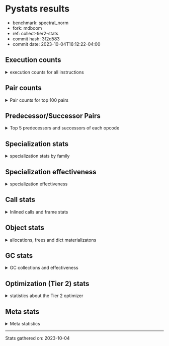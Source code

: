 
# Pystats results

- benchmark: spectral_norm
- fork: mdboom
- ref: collect-tier2-stats
- commit hash: 3f2d583
- commit date: 2023-10-04T16:12:22-04:00

## Execution counts

<details>
<summary> execution counts for all instructions </summary>

|Name | Count | Self | Cumulative | Miss ratio | 
|---|---:|---:|---:|---:|
| BINARY_OP_ADD_INT | 202,800,000 | 17.2% | 17.2% |  |
| LOAD_CONST | 162,397,380 | 13.8% | 31.0% |  |
| LOAD_FAST | 122,325,900 | 10.4% | 41.3% |  |
| LOAD_FAST_LOAD_FAST | 121,697,580 | 10.3% | 51.6% |  |
| BINARY_OP | 82,380,340 | 7.0% | 58.6% |  |
| FOR_ITER | 40,889,860 | 3.5% | 62.1% |  |
| RETURN_VALUE | 40,875,720 | 3.5% | 65.6% |  |
| STORE_FAST | 40,736,820 | 3.5% | 69.0% |  |
| STORE_FAST_STORE_FAST | 40,725,060 | 3.5% | 72.5% |  |
| UNPACK_SEQUENCE_TWO_TUPLE | 40,725,000 | 3.5% | 75.9% |  |
| RESUME_CHECK | 40,720,080 | 3.5% | 79.4% |  |
| CALL_PY_EXACT_ARGS | 40,720,000 | 3.5% | 82.8% | 0.0% |
| BINARY_OP_ADD_FLOAT | 40,575,600 | 3.4% | 86.3% | 0.8% |
| JUMP_BACKWARD | 40,568,000 | 3.4% | 89.7% |  |
| LOAD_GLOBAL_MODULE | 40,564,120 | 3.4% | 93.1% |  |
| BINARY_OP_MULTIPLY_INT | 40,560,000 | 3.4% | 96.6% |  |
| BINARY_OP_MULTIPLY_FLOAT | 39,347,880 | 3.3% | 99.9% | 0.0% |
| ENTER_EXECUTOR | 312,480 | 0.0% | 99.9% |  |
| LIST_APPEND | 312,000 | 0.0% | 100.0% |  |
| LOAD_GLOBAL_BUILTIN | 163,320 | 0.0% | 100.0% |  |
| CALL_BUILTIN_CLASS | 161,280 | 0.0% | 100.0% |  |
| GET_ITER | 159,360 | 0.0% | 100.0% |  |
| SWAP | 6,360 | 0.0% | 100.0% |  |
| PUSH_NULL | 2,280 | 0.0% | 100.0% |  |
| FOR_ITER_RANGE | 2,280 | 0.0% | 100.0% |  |
| BUILD_LIST | 2,100 | 0.0% | 100.0% |  |
| STORE_FAST_LOAD_FAST | 1,980 | 0.0% | 100.0% |  |
| LOAD_FAST_AND_CLEAR | 1,980 | 0.0% | 100.0% |  |
| CALL_LEN | 1,980 | 0.0% | 100.0% |  |
| BUILD_TUPLE | 1,980 | 0.0% | 100.0% |  |
| CALL | 360 | 0.0% | 100.0% |  |
| LOAD_DEREF | 180 | 0.0% | 100.0% |  |
| LOAD_GLOBAL | 160 | 0.0% | 100.0% |  |
| LOAD_ATTR_MODULE | 160 | 0.0% | 100.0% |  |
| CALL_FUNCTION_EX | 120 | 0.0% | 100.0% |  |
| LOAD_ATTR | 80 | 0.0% | 100.0% |  |
| POP_TOP | 60 | 0.0% | 100.0% |  |
| NOP | 60 | 0.0% | 100.0% |  |
| LOAD_FAST_CHECK | 60 | 0.0% | 100.0% |  |
| LIST_EXTEND | 60 | 0.0% | 100.0% |  |
| COPY_FREE_VARS | 60 | 0.0% | 100.0% |  |
| COPY | 60 | 0.0% | 100.0% |  |
| CALL_INTRINSIC_1 | 60 | 0.0% | 100.0% |  |
| BINARY_OP_SUBTRACT_FLOAT | 60 | 0.0% | 100.0% |  |


</details>

## Pair counts

<details>
<summary> Pair counts for top 100 pairs </summary>

|Pair | Count | Self | Cumulative | 
|---|---:|---:|---:|
| LOAD_FAST_LOAD_FAST BINARY_OP_ADD_INT | 81,120,000 | 6.9% | 6.9% |
| LOAD_CONST BINARY_OP_ADD_INT | 81,120,000 | 6.9% | 13.8% |
| BINARY_OP_ADD_INT LOAD_CONST | 81,120,000 | 6.9% | 20.6% |
| UNPACK_SEQUENCE_TWO_TUPLE STORE_FAST_STORE_FAST | 40,725,000 | 3.5% | 24.1% |
| CALL_PY_EXACT_ARGS RESUME_CHECK | 40,719,960 | 3.5% | 27.5% |
| BINARY_OP_ADD_FLOAT STORE_FAST | 40,569,720 | 3.4% | 31.0% |
| STORE_FAST JUMP_BACKWARD | 40,567,940 | 3.4% | 34.4% |
| JUMP_BACKWARD FOR_ITER | 40,567,800 | 3.4% | 37.8% |
| FOR_ITER UNPACK_SEQUENCE_TWO_TUPLE | 40,567,800 | 3.4% | 41.3% |
| STORE_FAST_STORE_FAST LOAD_FAST | 40,560,000 | 3.4% | 44.7% |
| RETURN_VALUE LOAD_FAST | 40,560,000 | 3.4% | 48.2% |
| RESUME_CHECK LOAD_CONST | 40,560,000 | 3.4% | 51.6% |
| LOAD_GLOBAL_MODULE LOAD_FAST_LOAD_FAST | 40,560,000 | 3.4% | 55.0% |
| LOAD_FAST_LOAD_FAST CALL_PY_EXACT_ARGS | 40,560,000 | 3.4% | 58.5% |
| LOAD_FAST LOAD_GLOBAL_MODULE | 40,560,000 | 3.4% | 61.9% |
| LOAD_FAST BINARY_OP_ADD_INT | 40,560,000 | 3.4% | 65.4% |
| LOAD_CONST LOAD_FAST_LOAD_FAST | 40,560,000 | 3.4% | 68.8% |
| LOAD_CONST BINARY_OP | 40,560,000 | 3.4% | 72.2% |
| BINARY_OP_MULTIPLY_INT LOAD_CONST | 40,560,000 | 3.4% | 75.7% |
| BINARY_OP_ADD_INT LOAD_FAST_LOAD_FAST | 40,560,000 | 3.4% | 79.1% |
| BINARY_OP_ADD_INT BINARY_OP_MULTIPLY_INT | 40,560,000 | 3.4% | 82.5% |
| BINARY_OP_ADD_INT BINARY_OP | 40,560,000 | 3.4% | 86.0% |
| BINARY_OP RETURN_VALUE | 40,560,000 | 3.4% | 89.4% |
| BINARY_OP LOAD_FAST | 40,560,000 | 3.4% | 92.9% |
| LOAD_FAST BINARY_OP_MULTIPLY_FLOAT | 39,347,820 | 3.3% | 96.2% |
| BINARY_OP_MULTIPLY_FLOAT BINARY_OP_ADD_FLOAT | 39,342,120 | 3.3% | 99.5% |
| BINARY_OP BINARY_OP_ADD_FLOAT | 1,233,480 | 0.1% | 99.6% |
| LOAD_FAST BINARY_OP | 1,227,800 | 0.1% | 99.7% |
| RETURN_VALUE LIST_APPEND | 312,000 | 0.0% | 99.8% |
| LOAD_FAST RETURN_VALUE | 312,000 | 0.0% | 99.8% |
| LIST_APPEND ENTER_EXECUTOR | 312,000 | 0.0% | 99.8% |
| FOR_ITER LOAD_FAST | 312,000 | 0.0% | 99.8% |
| LOAD_GLOBAL_BUILTIN LOAD_FAST | 159,300 | 0.0% | 99.9% |
| CALL_BUILTIN_CLASS GET_ITER | 159,240 | 0.0% | 99.9% |
| LOAD_FAST CALL_BUILTIN_CLASS | 159,220 | 0.0% | 99.9% |
| GET_ITER FOR_ITER | 157,260 | 0.0% | 99.9% |
| STORE_FAST LOAD_GLOBAL_BUILTIN | 157,240 | 0.0% | 99.9% |
| STORE_FAST_STORE_FAST LOAD_CONST | 157,200 | 0.0% | 99.9% |
| RESUME_CHECK LOAD_FAST | 157,200 | 0.0% | 99.9% |
| LOAD_FAST UNPACK_SEQUENCE_TWO_TUPLE | 157,200 | 0.0% | 99.9% |
| LOAD_CONST STORE_FAST | 157,200 | 0.0% | 100.0% |
| ENTER_EXECUTOR CALL_PY_EXACT_ARGS | 155,220 | 0.0% | 100.0% |
| ENTER_EXECUTOR FOR_ITER | 154,800 | 0.0% | 100.0% |
| BINARY_OP BINARY_OP | 20,840 | 0.0% | 100.0% |
| LOAD_FAST_LOAD_FAST LOAD_FAST | 15,600 | 0.0% | 100.0% |
| FOR_ITER FOR_ITER | 10,000 | 0.0% | 100.0% |
| STORE_FAST_STORE_FAST LOAD_FAST_LOAD_FAST | 7,800 | 0.0% | 100.0% |
| STORE_FAST LOAD_FAST_LOAD_FAST | 7,800 | 0.0% | 100.0% |
| BINARY_OP STORE_FAST | 5,940 | 0.0% | 100.0% |
| BINARY_OP_ADD_FLOAT BINARY_OP | 5,880 | 0.0% | 100.0% |
| BINARY_OP_MULTIPLY_FLOAT BINARY_OP | 5,760 | 0.0% | 100.0% |
| LOAD_GLOBAL_BUILTIN LOAD_GLOBAL_BUILTIN | 3,960 | 0.0% | 100.0% |
| SWAP STORE_FAST | 2,400 | 0.0% | 100.0% |
| STORE_FAST RETURN_VALUE | 2,400 | 0.0% | 100.0% |
| ENTER_EXECUTOR SWAP | 2,400 | 0.0% | 100.0% |
| LOAD_GLOBAL_MODULE LOAD_GLOBAL_MODULE | 2,340 | 0.0% | 100.0% |
| RESUME_CHECK LOAD_GLOBAL_BUILTIN | 2,020 | 0.0% | 100.0% |
| SWAP FOR_ITER_RANGE | 1,980 | 0.0% | 100.0% |
| SWAP BUILD_LIST | 1,980 | 0.0% | 100.0% |
| STORE_FAST_LOAD_FAST PUSH_NULL | 1,980 | 0.0% | 100.0% |
| PUSH_NULL LOAD_FAST_LOAD_FAST | 1,980 | 0.0% | 100.0% |
| LOAD_FAST_LOAD_FAST BUILD_TUPLE | 1,980 | 0.0% | 100.0% |
| LOAD_FAST_AND_CLEAR SWAP | 1,980 | 0.0% | 100.0% |
| GET_ITER LOAD_FAST_AND_CLEAR | 1,980 | 0.0% | 100.0% |
| FOR_ITER_RANGE STORE_FAST_LOAD_FAST | 1,980 | 0.0% | 100.0% |
| CALL_LEN CALL_BUILTIN_CLASS | 1,980 | 0.0% | 100.0% |
| CALL_BUILTIN_CLASS CALL_LEN | 1,980 | 0.0% | 100.0% |
| BUILD_TUPLE CALL_PY_EXACT_ARGS | 1,980 | 0.0% | 100.0% |
| BUILD_LIST SWAP | 1,980 | 0.0% | 100.0% |
| LOAD_GLOBAL_MODULE LOAD_FAST | 1,560 | 0.0% | 100.0% |
| LOAD_FAST CALL_PY_EXACT_ARGS | 1,560 | 0.0% | 100.0% |
| RETURN_VALUE RETURN_VALUE | 1,260 | 0.0% | 100.0% |
| RETURN_VALUE STORE_FAST | 1,200 | 0.0% | 100.0% |
| RETURN_VALUE CALL_PY_EXACT_ARGS | 1,200 | 0.0% | 100.0% |
| STORE_FAST LOAD_GLOBAL_MODULE | 820 | 0.0% | 100.0% |
| RESUME_CHECK LOAD_GLOBAL_MODULE | 780 | 0.0% | 100.0% |
| STORE_FAST ENTER_EXECUTOR | 460 | 0.0% | 100.0% |
| FOR_ITER_RANGE STORE_FAST | 240 | 0.0% | 100.0% |
| PUSH_NULL CALL | 180 | 0.0% | 100.0% |
| JUMP_BACKWARD FOR_ITER_RANGE | 180 | 0.0% | 100.0% |
| LOAD_ATTR_MODULE PUSH_NULL | 160 | 0.0% | 100.0% |
| PUSH_NULL LOAD_FAST | 120 | 0.0% | 100.0% |
| LOAD_DEREF PUSH_NULL | 120 | 0.0% | 100.0% |
| GET_ITER FOR_ITER_RANGE | 120 | 0.0% | 100.0% |
| LOAD_GLOBAL_MODULE LOAD_ATTR_MODULE | 100 | 0.0% | 100.0% |
| LOAD_GLOBAL LOAD_GLOBAL_MODULE | 80 | 0.0% | 100.0% |
| CALL CALL | 80 | 0.0% | 100.0% |
| STORE_FAST LOAD_FAST | 60 | 0.0% | 100.0% |
| STORE_FAST LOAD_CONST | 60 | 0.0% | 100.0% |
| RESUME_CHECK LOAD_DEREF | 60 | 0.0% | 100.0% |
| POP_TOP NOP | 60 | 0.0% | 100.0% |
| NOP LOAD_DEREF | 60 | 0.0% | 100.0% |
| LOAD_GLOBAL_MODULE LOAD_ATTR | 60 | 0.0% | 100.0% |
| LOAD_GLOBAL_MODULE BINARY_OP | 60 | 0.0% | 100.0% |
| LOAD_GLOBAL_BUILTIN LOAD_CONST | 60 | 0.0% | 100.0% |
| LOAD_GLOBAL LOAD_GLOBAL_BUILTIN | 60 | 0.0% | 100.0% |
| LOAD_FAST_CHECK CALL | 60 | 0.0% | 100.0% |
| LOAD_FAST LOAD_FAST_CHECK | 60 | 0.0% | 100.0% |
| LOAD_FAST GET_ITER | 60 | 0.0% | 100.0% |
| LOAD_FAST CALL_FUNCTION_EX | 60 | 0.0% | 100.0% |


</details>

## Predecessor/Successor Pairs

<details>
<summary> Top 5 predecessors and successors of each opcode </summary>

### GET_ITER

<details>
<summary> Successors and predecessors for GET_ITER </summary>

|Predecessors | Count | Percentage | 
|---|---:|---:|
| CALL_BUILTIN_CLASS | 159,240 | 99.9% |
| LOAD_FAST | 60 | 0.0% |
| CALL | 60 | 0.0% |

|Successors | Count | Percentage | 
|---|---:|---:|
| FOR_ITER | 157,260 | 98.7% |
| LOAD_FAST_AND_CLEAR | 1,980 | 1.2% |
| FOR_ITER_RANGE | 120 | 0.1% |


</details>

### NOP

<details>
<summary> Successors and predecessors for NOP </summary>

|Predecessors | Count | Percentage | 
|---|---:|---:|
| POP_TOP | 60 | 100.0% |

|Successors | Count | Percentage | 
|---|---:|---:|
| LOAD_DEREF | 60 | 100.0% |


</details>

### POP_TOP

<details>
<summary> Successors and predecessors for POP_TOP </summary>

|Predecessors | Count | Percentage | 
|---|---:|---:|
| CALL | 60 | 100.0% |

|Successors | Count | Percentage | 
|---|---:|---:|
| NOP | 60 | 100.0% |


</details>

### PUSH_NULL

<details>
<summary> Successors and predecessors for PUSH_NULL </summary>

|Predecessors | Count | Percentage | 
|---|---:|---:|
| STORE_FAST_LOAD_FAST | 1,980 | 86.8% |
| LOAD_ATTR_MODULE | 160 | 7.0% |
| LOAD_DEREF | 120 | 5.3% |
| LOAD_ATTR | 20 | 0.9% |

|Successors | Count | Percentage | 
|---|---:|---:|
| LOAD_FAST_LOAD_FAST | 1,980 | 86.8% |
| CALL | 180 | 7.9% |
| LOAD_FAST | 120 | 5.3% |


</details>

### RETURN_VALUE

<details>
<summary> Successors and predecessors for RETURN_VALUE </summary>

|Predecessors | Count | Percentage | 
|---|---:|---:|
| BINARY_OP | 40,560,000 | 99.2% |
| LOAD_FAST | 312,000 | 0.8% |
| STORE_FAST | 2,400 | 0.0% |
| RETURN_VALUE | 1,260 | 0.0% |
| BINARY_OP_SUBTRACT_FLOAT | 60 | 0.0% |

|Successors | Count | Percentage | 
|---|---:|---:|
| LOAD_FAST | 40,560,000 | 99.2% |
| LIST_APPEND | 312,000 | 0.8% |
| RETURN_VALUE | 1,260 | 0.0% |
| STORE_FAST | 1,200 | 0.0% |
| CALL_PY_EXACT_ARGS | 1,200 | 0.0% |


</details>

### BINARY_OP

<details>
<summary> Successors and predecessors for BINARY_OP </summary>

|Predecessors | Count | Percentage | 
|---|---:|---:|
| LOAD_CONST | 40,560,000 | 49.2% |
| BINARY_OP_ADD_INT | 40,560,000 | 49.2% |
| LOAD_FAST | 1,227,800 | 1.5% |
| BINARY_OP | 20,840 | 0.0% |
| BINARY_OP_ADD_FLOAT | 5,880 | 0.0% |

|Successors | Count | Percentage | 
|---|---:|---:|
| RETURN_VALUE | 40,560,000 | 49.2% |
| LOAD_FAST | 40,560,000 | 49.2% |
| BINARY_OP_ADD_FLOAT | 1,233,480 | 1.5% |
| BINARY_OP | 20,840 | 0.0% |
| STORE_FAST | 5,940 | 0.0% |


</details>

### BUILD_LIST

<details>
<summary> Successors and predecessors for BUILD_LIST </summary>

|Predecessors | Count | Percentage | 
|---|---:|---:|
| SWAP | 1,980 | 94.3% |
| LOAD_FAST | 60 | 2.9% |
| LOAD_CONST | 60 | 2.9% |

|Successors | Count | Percentage | 
|---|---:|---:|
| SWAP | 1,980 | 94.3% |
| LOAD_DEREF | 60 | 2.9% |
| LOAD_GLOBAL_MODULE | 40 | 1.9% |
| LOAD_GLOBAL | 20 | 1.0% |


</details>

### BUILD_TUPLE

<details>
<summary> Successors and predecessors for BUILD_TUPLE </summary>

|Predecessors | Count | Percentage | 
|---|---:|---:|
| LOAD_FAST_LOAD_FAST | 1,980 | 100.0% |

|Successors | Count | Percentage | 
|---|---:|---:|
| CALL_PY_EXACT_ARGS | 1,980 | 100.0% |


</details>

### CALL

<details>
<summary> Successors and predecessors for CALL </summary>

|Predecessors | Count | Percentage | 
|---|---:|---:|
| PUSH_NULL | 180 | 50.0% |
| CALL | 80 | 22.2% |
| LOAD_FAST_CHECK | 60 | 16.7% |
| LOAD_FAST | 20 | 5.6% |
| LOAD_CONST | 20 | 5.6% |

|Successors | Count | Percentage | 
|---|---:|---:|
| CALL | 80 | 22.2% |
| STORE_FAST | 60 | 16.7% |
| POP_TOP | 60 | 16.7% |
| LOAD_FAST | 60 | 16.7% |
| GET_ITER | 60 | 16.7% |


</details>

### CALL_FUNCTION_EX

<details>
<summary> Successors and predecessors for CALL_FUNCTION_EX </summary>

|Predecessors | Count | Percentage | 
|---|---:|---:|
| LOAD_FAST | 60 | 50.0% |
| CALL_INTRINSIC_1 | 60 | 50.0% |

|Successors | Count | Percentage | 
|---|---:|---:|
| RESUME_CHECK | 60 | 50.0% |
| COPY_FREE_VARS | 60 | 50.0% |


</details>

### CALL_INTRINSIC_1

<details>
<summary> Successors and predecessors for CALL_INTRINSIC_1 </summary>

|Predecessors | Count | Percentage | 
|---|---:|---:|
| LIST_EXTEND | 60 | 100.0% |

|Successors | Count | Percentage | 
|---|---:|---:|
| CALL_FUNCTION_EX | 60 | 100.0% |


</details>

### COPY

<details>
<summary> Successors and predecessors for COPY </summary>

|Predecessors | Count | Percentage | 
|---|---:|---:|
| LOAD_CONST | 60 | 100.0% |

|Successors | Count | Percentage | 
|---|---:|---:|
| STORE_FAST_STORE_FAST | 60 | 100.0% |


</details>

### COPY_FREE_VARS

<details>
<summary> Successors and predecessors for COPY_FREE_VARS </summary>

|Predecessors | Count | Percentage | 
|---|---:|---:|
| CALL_FUNCTION_EX | 60 | 100.0% |

|Successors | Count | Percentage | 
|---|---:|---:|
| RESUME_CHECK | 60 | 100.0% |


</details>

### ENTER_EXECUTOR

<details>
<summary> Successors and predecessors for ENTER_EXECUTOR </summary>

|Predecessors | Count | Percentage | 
|---|---:|---:|
| LIST_APPEND | 312,000 | 99.8% |
| STORE_FAST | 460 | 0.1% |
| JUMP_BACKWARD | 20 | 0.0% |

|Successors | Count | Percentage | 
|---|---:|---:|
| CALL_PY_EXACT_ARGS | 155,220 | 49.7% |
| FOR_ITER | 154,800 | 49.5% |
| SWAP | 2,400 | 0.8% |
| LOAD_CONST | 60 | 0.0% |


</details>

### FOR_ITER

<details>
<summary> Successors and predecessors for FOR_ITER </summary>

|Predecessors | Count | Percentage | 
|---|---:|---:|
| JUMP_BACKWARD | 40,567,800 | 99.2% |
| GET_ITER | 157,260 | 0.4% |
| ENTER_EXECUTOR | 154,800 | 0.4% |
| FOR_ITER | 10,000 | 0.0% |

|Successors | Count | Percentage | 
|---|---:|---:|
| UNPACK_SEQUENCE_TWO_TUPLE | 40,567,800 | 99.2% |
| LOAD_FAST | 312,000 | 0.8% |
| FOR_ITER | 10,000 | 0.0% |
| JUMP_BACKWARD | 60 | 0.0% |


</details>

### JUMP_BACKWARD

<details>
<summary> Successors and predecessors for JUMP_BACKWARD </summary>

|Predecessors | Count | Percentage | 
|---|---:|---:|
| STORE_FAST | 40,567,940 | 100.0% |
| FOR_ITER | 60 | 0.0% |

|Successors | Count | Percentage | 
|---|---:|---:|
| FOR_ITER | 40,567,800 | 100.0% |
| FOR_ITER_RANGE | 180 | 0.0% |
| ENTER_EXECUTOR | 20 | 0.0% |


</details>

### LIST_APPEND

<details>
<summary> Successors and predecessors for LIST_APPEND </summary>

|Predecessors | Count | Percentage | 
|---|---:|---:|
| RETURN_VALUE | 312,000 | 100.0% |

|Successors | Count | Percentage | 
|---|---:|---:|
| ENTER_EXECUTOR | 312,000 | 100.0% |


</details>

### LIST_EXTEND

<details>
<summary> Successors and predecessors for LIST_EXTEND </summary>

|Predecessors | Count | Percentage | 
|---|---:|---:|
| LOAD_DEREF | 60 | 100.0% |

|Successors | Count | Percentage | 
|---|---:|---:|
| CALL_INTRINSIC_1 | 60 | 100.0% |


</details>

### LOAD_ATTR

<details>
<summary> Successors and predecessors for LOAD_ATTR </summary>

|Predecessors | Count | Percentage | 
|---|---:|---:|
| LOAD_GLOBAL_MODULE | 60 | 75.0% |
| LOAD_GLOBAL | 20 | 25.0% |

|Successors | Count | Percentage | 
|---|---:|---:|
| LOAD_ATTR_MODULE | 60 | 75.0% |
| PUSH_NULL | 20 | 25.0% |


</details>

### LOAD_CONST

<details>
<summary> Successors and predecessors for LOAD_CONST </summary>

|Predecessors | Count | Percentage | 
|---|---:|---:|
| BINARY_OP_ADD_INT | 81,120,000 | 50.0% |
| RESUME_CHECK | 40,560,000 | 25.0% |
| BINARY_OP_MULTIPLY_INT | 40,560,000 | 25.0% |
| STORE_FAST_STORE_FAST | 157,200 | 0.1% |
| STORE_FAST | 60 | 0.0% |

|Successors | Count | Percentage | 
|---|---:|---:|
| BINARY_OP_ADD_INT | 81,120,000 | 50.0% |
| LOAD_FAST_LOAD_FAST | 40,560,000 | 25.0% |
| BINARY_OP | 40,560,000 | 25.0% |
| STORE_FAST | 157,200 | 0.1% |
| COPY | 60 | 0.0% |


</details>

### LOAD_DEREF

<details>
<summary> Successors and predecessors for LOAD_DEREF </summary>

|Predecessors | Count | Percentage | 
|---|---:|---:|
| RESUME_CHECK | 60 | 33.3% |
| NOP | 60 | 33.3% |
| BUILD_LIST | 60 | 33.3% |

|Successors | Count | Percentage | 
|---|---:|---:|
| PUSH_NULL | 120 | 66.7% |
| LIST_EXTEND | 60 | 33.3% |


</details>

### LOAD_FAST

<details>
<summary> Successors and predecessors for LOAD_FAST </summary>

|Predecessors | Count | Percentage | 
|---|---:|---:|
| STORE_FAST_STORE_FAST | 40,560,000 | 33.2% |
| RETURN_VALUE | 40,560,000 | 33.2% |
| BINARY_OP | 40,560,000 | 33.2% |
| FOR_ITER | 312,000 | 0.3% |
| LOAD_GLOBAL_BUILTIN | 159,300 | 0.1% |

|Successors | Count | Percentage | 
|---|---:|---:|
| LOAD_GLOBAL_MODULE | 40,560,000 | 33.2% |
| BINARY_OP_ADD_INT | 40,560,000 | 33.2% |
| BINARY_OP_MULTIPLY_FLOAT | 39,347,820 | 32.2% |
| BINARY_OP | 1,227,800 | 1.0% |
| RETURN_VALUE | 312,000 | 0.3% |


</details>

### LOAD_FAST_AND_CLEAR

<details>
<summary> Successors and predecessors for LOAD_FAST_AND_CLEAR </summary>

|Predecessors | Count | Percentage | 
|---|---:|---:|
| GET_ITER | 1,980 | 100.0% |

|Successors | Count | Percentage | 
|---|---:|---:|
| SWAP | 1,980 | 100.0% |


</details>

### LOAD_FAST_CHECK

<details>
<summary> Successors and predecessors for LOAD_FAST_CHECK </summary>

|Predecessors | Count | Percentage | 
|---|---:|---:|
| LOAD_FAST | 60 | 100.0% |

|Successors | Count | Percentage | 
|---|---:|---:|
| CALL | 60 | 100.0% |


</details>

### LOAD_FAST_LOAD_FAST

<details>
<summary> Successors and predecessors for LOAD_FAST_LOAD_FAST </summary>

|Predecessors | Count | Percentage | 
|---|---:|---:|
| LOAD_GLOBAL_MODULE | 40,560,000 | 33.3% |
| LOAD_CONST | 40,560,000 | 33.3% |
| BINARY_OP_ADD_INT | 40,560,000 | 33.3% |
| STORE_FAST_STORE_FAST | 7,800 | 0.0% |
| STORE_FAST | 7,800 | 0.0% |

|Successors | Count | Percentage | 
|---|---:|---:|
| BINARY_OP_ADD_INT | 81,120,000 | 66.7% |
| CALL_PY_EXACT_ARGS | 40,560,000 | 33.3% |
| LOAD_FAST | 15,600 | 0.0% |
| BUILD_TUPLE | 1,980 | 0.0% |


</details>

### LOAD_GLOBAL

<details>
<summary> Successors and predecessors for LOAD_GLOBAL </summary>

|Predecessors | Count | Percentage | 
|---|---:|---:|
| STORE_FAST | 40 | 25.0% |
| RETURN_VALUE | 40 | 25.0% |
| STORE_FAST_STORE_FAST | 20 | 12.5% |
| RESUME_CHECK | 20 | 12.5% |
| FOR_ITER_RANGE | 20 | 12.5% |

|Successors | Count | Percentage | 
|---|---:|---:|
| LOAD_GLOBAL_MODULE | 80 | 50.0% |
| LOAD_GLOBAL_BUILTIN | 60 | 37.5% |
| LOAD_ATTR | 20 | 12.5% |


</details>

### STORE_FAST

<details>
<summary> Successors and predecessors for STORE_FAST </summary>

|Predecessors | Count | Percentage | 
|---|---:|---:|
| BINARY_OP_ADD_FLOAT | 40,569,720 | 99.6% |
| LOAD_CONST | 157,200 | 0.4% |
| BINARY_OP | 5,940 | 0.0% |
| SWAP | 2,400 | 0.0% |
| RETURN_VALUE | 1,200 | 0.0% |

|Successors | Count | Percentage | 
|---|---:|---:|
| JUMP_BACKWARD | 40,567,940 | 99.6% |
| LOAD_GLOBAL_BUILTIN | 157,240 | 0.4% |
| LOAD_FAST_LOAD_FAST | 7,800 | 0.0% |
| RETURN_VALUE | 2,400 | 0.0% |
| LOAD_GLOBAL_MODULE | 820 | 0.0% |


</details>

### STORE_FAST_LOAD_FAST

<details>
<summary> Successors and predecessors for STORE_FAST_LOAD_FAST </summary>

|Predecessors | Count | Percentage | 
|---|---:|---:|
| FOR_ITER_RANGE | 1,980 | 100.0% |

|Successors | Count | Percentage | 
|---|---:|---:|
| PUSH_NULL | 1,980 | 100.0% |


</details>

### STORE_FAST_STORE_FAST

<details>
<summary> Successors and predecessors for STORE_FAST_STORE_FAST </summary>

|Predecessors | Count | Percentage | 
|---|---:|---:|
| UNPACK_SEQUENCE_TWO_TUPLE | 40,725,000 | 100.0% |
| COPY | 60 | 0.0% |

|Successors | Count | Percentage | 
|---|---:|---:|
| LOAD_FAST | 40,560,000 | 99.6% |
| LOAD_CONST | 157,200 | 0.4% |
| LOAD_FAST_LOAD_FAST | 7,800 | 0.0% |
| LOAD_GLOBAL_BUILTIN | 40 | 0.0% |
| LOAD_GLOBAL | 20 | 0.0% |


</details>

### SWAP

<details>
<summary> Successors and predecessors for SWAP </summary>

|Predecessors | Count | Percentage | 
|---|---:|---:|
| ENTER_EXECUTOR | 2,400 | 37.7% |
| LOAD_FAST_AND_CLEAR | 1,980 | 31.1% |
| BUILD_LIST | 1,980 | 31.1% |

|Successors | Count | Percentage | 
|---|---:|---:|
| STORE_FAST | 2,400 | 37.7% |
| FOR_ITER_RANGE | 1,980 | 31.1% |
| BUILD_LIST | 1,980 | 31.1% |


</details>

### BINARY_OP_ADD_FLOAT

<details>
<summary> Successors and predecessors for BINARY_OP_ADD_FLOAT </summary>

|Predecessors | Count | Percentage | 
|---|---:|---:|
| BINARY_OP_MULTIPLY_FLOAT | 39,342,120 | 97.0% |
| BINARY_OP | 1,233,480 | 3.0% |

|Successors | Count | Percentage | 
|---|---:|---:|
| STORE_FAST | 40,569,720 | 100.0% |
| BINARY_OP | 5,880 | 0.0% |


</details>

### BINARY_OP_ADD_INT

<details>
<summary> Successors and predecessors for BINARY_OP_ADD_INT </summary>

|Predecessors | Count | Percentage | 
|---|---:|---:|
| LOAD_FAST_LOAD_FAST | 81,120,000 | 40.0% |
| LOAD_CONST | 81,120,000 | 40.0% |
| LOAD_FAST | 40,560,000 | 20.0% |

|Successors | Count | Percentage | 
|---|---:|---:|
| LOAD_CONST | 81,120,000 | 40.0% |
| LOAD_FAST_LOAD_FAST | 40,560,000 | 20.0% |
| BINARY_OP_MULTIPLY_INT | 40,560,000 | 20.0% |
| BINARY_OP | 40,560,000 | 20.0% |


</details>

### BINARY_OP_MULTIPLY_FLOAT

<details>
<summary> Successors and predecessors for BINARY_OP_MULTIPLY_FLOAT </summary>

|Predecessors | Count | Percentage | 
|---|---:|---:|
| LOAD_FAST | 39,347,820 | 100.0% |
| BINARY_OP | 60 | 0.0% |

|Successors | Count | Percentage | 
|---|---:|---:|
| BINARY_OP_ADD_FLOAT | 39,342,120 | 100.0% |
| BINARY_OP | 5,760 | 0.0% |


</details>

### BINARY_OP_MULTIPLY_INT

<details>
<summary> Successors and predecessors for BINARY_OP_MULTIPLY_INT </summary>

|Predecessors | Count | Percentage | 
|---|---:|---:|
| BINARY_OP_ADD_INT | 40,560,000 | 100.0% |

|Successors | Count | Percentage | 
|---|---:|---:|
| LOAD_CONST | 40,560,000 | 100.0% |


</details>

### BINARY_OP_SUBTRACT_FLOAT

<details>
<summary> Successors and predecessors for BINARY_OP_SUBTRACT_FLOAT </summary>

|Predecessors | Count | Percentage | 
|---|---:|---:|
| LOAD_FAST | 40 | 66.7% |
| BINARY_OP | 20 | 33.3% |

|Successors | Count | Percentage | 
|---|---:|---:|
| RETURN_VALUE | 60 | 100.0% |


</details>

### CALL_BUILTIN_CLASS

<details>
<summary> Successors and predecessors for CALL_BUILTIN_CLASS </summary>

|Predecessors | Count | Percentage | 
|---|---:|---:|
| LOAD_FAST | 159,220 | 98.7% |
| CALL_LEN | 1,980 | 1.2% |
| LOAD_CONST | 40 | 0.0% |
| CALL | 40 | 0.0% |

|Successors | Count | Percentage | 
|---|---:|---:|
| GET_ITER | 159,240 | 98.7% |
| CALL_LEN | 1,980 | 1.2% |
| STORE_FAST | 60 | 0.0% |


</details>

### CALL_LEN

<details>
<summary> Successors and predecessors for CALL_LEN </summary>

|Predecessors | Count | Percentage | 
|---|---:|---:|
| CALL_BUILTIN_CLASS | 1,980 | 100.0% |

|Successors | Count | Percentage | 
|---|---:|---:|
| CALL_BUILTIN_CLASS | 1,980 | 100.0% |


</details>

### CALL_PY_EXACT_ARGS

<details>
<summary> Successors and predecessors for CALL_PY_EXACT_ARGS </summary>

|Predecessors | Count | Percentage | 
|---|---:|---:|
| LOAD_FAST_LOAD_FAST | 40,560,000 | 99.6% |
| ENTER_EXECUTOR | 155,220 | 0.4% |
| BUILD_TUPLE | 1,980 | 0.0% |
| LOAD_FAST | 1,560 | 0.0% |
| RETURN_VALUE | 1,200 | 0.0% |

|Successors | Count | Percentage | 
|---|---:|---:|
| RESUME_CHECK | 40,719,960 | 100.0% |
| CALL_PY_EXACT_ARGS | 40 | 0.0% |


</details>

### FOR_ITER_RANGE

<details>
<summary> Successors and predecessors for FOR_ITER_RANGE </summary>

|Predecessors | Count | Percentage | 
|---|---:|---:|
| SWAP | 1,980 | 86.8% |
| JUMP_BACKWARD | 180 | 7.9% |
| GET_ITER | 120 | 5.3% |

|Successors | Count | Percentage | 
|---|---:|---:|
| STORE_FAST_LOAD_FAST | 1,980 | 86.8% |
| STORE_FAST | 240 | 10.5% |
| LOAD_GLOBAL_MODULE | 40 | 1.8% |
| LOAD_GLOBAL | 20 | 0.9% |


</details>

### LOAD_ATTR_MODULE

<details>
<summary> Successors and predecessors for LOAD_ATTR_MODULE </summary>

|Predecessors | Count | Percentage | 
|---|---:|---:|
| LOAD_GLOBAL_MODULE | 100 | 62.5% |
| LOAD_ATTR | 60 | 37.5% |

|Successors | Count | Percentage | 
|---|---:|---:|
| PUSH_NULL | 160 | 100.0% |


</details>

### LOAD_GLOBAL_BUILTIN

<details>
<summary> Successors and predecessors for LOAD_GLOBAL_BUILTIN </summary>

|Predecessors | Count | Percentage | 
|---|---:|---:|
| STORE_FAST | 157,240 | 96.3% |
| LOAD_GLOBAL_BUILTIN | 3,960 | 2.4% |
| RESUME_CHECK | 2,020 | 1.2% |
| LOAD_GLOBAL | 60 | 0.0% |
| STORE_FAST_STORE_FAST | 40 | 0.0% |

|Successors | Count | Percentage | 
|---|---:|---:|
| LOAD_FAST | 159,300 | 97.5% |
| LOAD_GLOBAL_BUILTIN | 3,960 | 2.4% |
| LOAD_CONST | 60 | 0.0% |


</details>

### LOAD_GLOBAL_MODULE

<details>
<summary> Successors and predecessors for LOAD_GLOBAL_MODULE </summary>

|Predecessors | Count | Percentage | 
|---|---:|---:|
| LOAD_FAST | 40,560,000 | 100.0% |
| LOAD_GLOBAL_MODULE | 2,340 | 0.0% |
| STORE_FAST | 820 | 0.0% |
| RESUME_CHECK | 780 | 0.0% |
| LOAD_GLOBAL | 80 | 0.0% |

|Successors | Count | Percentage | 
|---|---:|---:|
| LOAD_FAST_LOAD_FAST | 40,560,000 | 100.0% |
| LOAD_GLOBAL_MODULE | 2,340 | 0.0% |
| LOAD_FAST | 1,560 | 0.0% |
| LOAD_ATTR_MODULE | 100 | 0.0% |
| LOAD_ATTR | 60 | 0.0% |


</details>

### RESUME_CHECK

<details>
<summary> Successors and predecessors for RESUME_CHECK </summary>

|Predecessors | Count | Percentage | 
|---|---:|---:|
| CALL_PY_EXACT_ARGS | 40,719,960 | 100.0% |
| COPY_FREE_VARS | 60 | 0.0% |
| CALL_FUNCTION_EX | 60 | 0.0% |

|Successors | Count | Percentage | 
|---|---:|---:|
| LOAD_CONST | 40,560,000 | 99.6% |
| LOAD_FAST | 157,200 | 0.4% |
| LOAD_GLOBAL_BUILTIN | 2,020 | 0.0% |
| LOAD_GLOBAL_MODULE | 780 | 0.0% |
| LOAD_DEREF | 60 | 0.0% |


</details>

### UNPACK_SEQUENCE_TWO_TUPLE

<details>
<summary> Successors and predecessors for UNPACK_SEQUENCE_TWO_TUPLE </summary>

|Predecessors | Count | Percentage | 
|---|---:|---:|
| FOR_ITER | 40,567,800 | 99.6% |
| LOAD_FAST | 157,200 | 0.4% |

|Successors | Count | Percentage | 
|---|---:|---:|
| STORE_FAST_STORE_FAST | 40,725,000 | 100.0% |


</details>


</details>

## Specialization stats

<details>
<summary> specialization stats by family </summary>

### BINARY_OP

<details>
<summary> specialization stats for BINARY_OP family </summary>

|Kind | Count | Ratio | 
|---|---|---|
| specialization.deferred |     82353720 | 20.3% |
| specialization.deopt |         5940 | 0.0% |
|          hit |    322968240 | 79.6% |
|         miss |       315300 | 0.1% |

#### Specialization attempts

| | Count | Ratio | 
|---|---:|---:|
| Success | 5,960 | 18.3% |
| Failure | 26,600 | 81.7% |

|Failure kind | Count | Ratio | 
|---|---:|---:|
| true divide different types | 9,900 | 37.2% |
| floor divide | 9,900 | 37.2% |
| add different types | 5,880 | 22.1% |
| multiply different types | 920 | 3.5% |


</details>

### CALL

<details>
<summary> specialization stats for CALL family </summary>

|Kind | Count | Ratio | 
|---|---|---|
| specialization.deferred |          240 | 0.0% |
| specialization.deopt |           40 | 0.0% |
|          hit |     40881000 | 100.0% |
|         miss |         2260 | 0.0% |

#### Specialization attempts

| | Count | Ratio | 
|---|---:|---:|
| Success | 80 | 50.0% |
| Failure | 80 | 50.0% |

|Failure kind | Count | Ratio | 
|---|---:|---:|
| cfunc noargs | 60 | 75.0% |
| class no vectorcall | 20 | 25.0% |


</details>

### FOR_ITER

<details>
<summary> specialization stats for FOR_ITER family </summary>

|Kind | Count | Ratio | 
|---|---|---|
| specialization.deferred |     40879860 | 100.0% |
|          hit |         2280 | 0.0% |

#### Specialization attempts

| | Count | Ratio | 
|---|---:|---:|
| Success | 0 | 0.0% |
| Failure | 10,000 | 100.0% |

|Failure kind | Count | Ratio | 
|---|---:|---:|
| enumerate | 9,960 | 99.6% |
| zip | 40 | 0.4% |


</details>

### JUMP_BACKWARD

<details>
<summary> specialization stats for JUMP_BACKWARD family </summary>

|Kind | Count | Ratio | 
|---|---|---|


</details>

### LOAD_ATTR

<details>
<summary> specialization stats for LOAD_ATTR family </summary>

|Kind | Count | Ratio | 
|---|---|---|
| specialization.deferred |           20 | 8.3% |
|          hit |          160 | 66.7% |

#### Specialization attempts

| | Count | Ratio | 
|---|---:|---:|
| Success | 60 | 100.0% |
| Failure | 0 | 0.0% |

|Failure kind | Count | Ratio | 
|---|---:|---:|


</details>

### LOAD_GLOBAL

<details>
<summary> specialization stats for LOAD_GLOBAL family </summary>

|Kind | Count | Ratio | 
|---|---|---|
| specialization.deferred |           20 | 0.0% |
|          hit |     40727440 | 100.0% |

#### Specialization attempts

| | Count | Ratio | 
|---|---:|---:|
| Success | 140 | 100.0% |
| Failure | 0 | 0.0% |

|Failure kind | Count | Ratio | 
|---|---:|---:|


</details>

### UNPACK_SEQUENCE

<details>
<summary> specialization stats for UNPACK_SEQUENCE family </summary>

|Kind | Count | Ratio | 
|---|---|---|
|          hit |     40725000 | 100.0% |


</details>


</details>

## Specialization effectiveness

<details>
<summary> specialization effectiveness </summary>

|Instructions | Count | Ratio | 
|---|---:|---:|
| Basic | 529,559,700 | 44.9% |
| Not specialized | 164,156,360 | 13.9% |
| Specialized | 486,024,200 | 41.2% |

### Deferred by instruction

<details>
<summary> deferred by instruction </summary>

|Name | Count | Ratio | 
|---|---:|---:|
| BINARY_OP | 82,353,720 | 66.8% |
| FOR_ITER | 40,879,860 | 33.2% |
| CALL | 240 | 0.0% |
| LOAD_GLOBAL | 20 | 0.0% |
| LOAD_ATTR | 20 | 0.0% |
| UNPACK_SEQUENCE_TWO_TUPLE | 0 | 0.0% |
| UNPACK_SEQUENCE | 0 | 0.0% |
| TO_BOOL | 0 | 0.0% |
| SWAP | 0 | 0.0% |
| STORE_SUBSCR | 0 | 0.0% |


</details>

### Misses by instruction

<details>
<summary> misses by instruction </summary>

|Name | Count | Ratio | 
|---|---:|---:|
| BINARY_OP_ADD_FLOAT | 312,120 | 98.3% |
| BINARY_OP_MULTIPLY_FLOAT | 3,180 | 1.0% |
| CALL_PY_EXACT_ARGS | 2,260 | 0.7% |
| UNPACK_SEQUENCE_TWO_TUPLE | 0 | 0.0% |
| SWAP | 0 | 0.0% |
| STORE_FAST_STORE_FAST | 0 | 0.0% |
| STORE_FAST_LOAD_FAST | 0 | 0.0% |
| STORE_FAST | 0 | 0.0% |
| RETURN_VALUE | 0 | 0.0% |
| RESUME_CHECK | 0 | 0.0% |


</details>


</details>

## Call stats

<details>
<summary> Inlined calls and frame stats </summary>

| | Count | Ratio | 
|---|---:|---:|
| Calls to PyEval_EvalDefault | 0 | 0.0% |
| Calls to Python functions inlined | 40,720,080 | 100.0% |
| Calls via PyEval_EvalFrame (total) | 0 | 0.0% |
| Calls via PyEval_EvalFrame (vector) | 0 | 0.0% |
| Calls via PyEval_EvalFrame (generator) | 0 | 0.0% |
| Calls via PyEval_EvalFrame (legacy) | 0 | 0.0% |
| Calls via PyEval_EvalFrame (function vectorcall) | 0 | 0.0% |
| Calls via PyEval_EvalFrame (build class) | 0 | 0.0% |
| Calls via PyEval_EvalFrame (slot) | 0 | 0.0% |
| Calls via PyEval_EvalFrame (function ex) | 120 | 0.0% |
| Calls via PyEval_EvalFrame (api) | 0 | 0.0% |
| Calls via PyEval_EvalFrame (method) | 0 | 0.0% |
| Frames pushed | 40,875,720 | 100.4% |
| Frame objects created | 0 | 0.0% |


</details>

## Object stats

<details>
<summary> allocations, frees and dict materializatons </summary>

| | Count | Ratio | 
|---|---:|---:|
| Allocations from freelist | 42,552,260 | 20.9% |
| Frees to freelist | 42,552,820 |  |
| Allocations | 160,876,320 | 79.1% |
| Allocations to 512 bytes | 160,873,840 | 79.1% |
| Allocations to 4 kbytes | 2,480 | 0.0% |
| Allocations over 4 kbytes | 0 | 0.0% |
| Frees | 160,878,080 |  |
| New values | 0 |  |
| Interpreter increfs | 242,352,760 | 74.6% |
| Interpreter decrefs | 485,873,100 | 92.0% |
| Increfs | 82,304,340 | 25.4% |
| Decrefs | 42,209,860 | 8.0% |
| Materialize dict (on request) | 0 |  |
| Materialize dict (new key) | 0 |  |
| Materialize dict (too big) | 0 |  |
| Materialize dict (str subclass) | 0 |  |
| Dematerialize dict | 0 |  |
| Method cache hits | 12 |  |
| Method cache misses | 8 |  |
| Method cache collisions | 8 |  |
| Method cache dunder hits | 0 |  |
| Method cache dunder misses | 0 |  |


</details>

## GC stats

<details>
<summary> GC collections and effectiveness </summary>

|Generation | Collections | Objects collected | Object visits | 
|---:|---:|---:|---:|
| 0 | 0 | 0 | 0 |
| 1 | 0 | 0 | 0 |
| 2 | 0 | 0 | 0 |


</details>

## Optimization (Tier 2) stats

<details>
<summary> statistics about the Tier 2 optimizer </summary>

### Overall stats

<details>
<summary> overall stats </summary>

| | Count | Ratio | 
|---|---:|---:|
| Optimization attempts | 2,386,360 |  |
| Traces created | 20 | 0.0% |
| Traces executed | 312,480 |  |
| Uops executed | 8,566,500 | 27 |
| Trace stack overflow | 0 |  |
| Trace stack underflow | 0 |  |
| Trace too long | 20 |  |
| Inner loop found | 0 |  |
| Recursive call | 0 |  |


</details>

**Trace length histogram**

|Range | Count | Ratio | 
|---|---:|---:|
| <= 1 | 0 | 0.0% |
| <= 2 | 0 | 0.0% |
| <= 4 | 0 | 0.0% |
| <= 8 | 0 | 0.0% |
| <= 16 | 0 | 0.0% |
| <= 32 | 0 | 0.0% |
| <= 64 | 0 | 0.0% |
| <= 128 | 20 | 100.0% |

**Optimized trace length histogram**

|Range | Count | Ratio | 
|---|---:|---:|
| <= 1 | 0 | 0.0% |
| <= 2 | 0 | 0.0% |
| <= 4 | 0 | 0.0% |
| <= 8 | 0 | 0.0% |
| <= 16 | 0 | 0.0% |
| <= 32 | 0 | 0.0% |
| <= 64 | 0 | 0.0% |
| <= 128 | 20 | 100.0% |

**Trace run length histogram**

|Range | Count | Ratio | 
|---|---:|---:|
| <= 1 | 0 | 0.0% |
| <= 2 | 0 | 0.0% |
| <= 4 | 0 | 0.0% |
| <= 8 | 2,460 | 0.8% |
| <= 16 | 154,800 | 49.5% |
| <= 32 | 0 | 0.0% |
| <= 64 | 154,800 | 49.5% |
| <= 128 | 420 | 0.1% |

### Uop stats

<details>
<summary> uop stats </summary>

|Uop | Count | Self | Cumulative | 
|---|---:|---:|---:|
| _SET_IP | 2,026,980 | 23.7% | 23.7% |
| LOAD_FAST | 1,240,920 | 14.5% | 38.1% |
| STORE_FAST | 774,840 | 9.0% | 47.2% |
| _POP_JUMP_IF_TRUE | 312,900 | 3.7% | 50.8% |
| _ITER_CHECK_RANGE | 312,900 | 3.7% | 54.5% |
| _IS_ITER_EXHAUSTED_RANGE | 312,900 | 3.7% | 58.2% |
| _CHECK_PEP_523 | 310,860 | 3.6% | 61.8% |
| _CHECK_FUNCTION_EXACT_ARGS | 310,860 | 3.6% | 65.4% |
| _ITER_NEXT_RANGE | 310,440 | 3.6% | 69.0% |
| PUSH_NULL | 310,020 | 3.6% | 72.7% |
| BUILD_TUPLE | 310,020 | 3.6% | 76.3% |
| _GUARD_GLOBALS_VERSION | 158,160 | 1.8% | 78.1% |
| _EXIT_TRACE | 157,260 | 1.8% | 80.0% |
| _LOAD_GLOBAL_BUILTINS | 156,060 | 1.8% | 81.8% |
| _GUARD_BUILTINS_VERSION | 156,060 | 1.8% | 83.6% |
| _SAVE_CURRENT_IP | 155,640 | 1.8% | 85.4% |
| _PUSH_FRAME | 155,640 | 1.8% | 87.2% |
| _INIT_CALL_PY_EXACT_ARGS | 155,640 | 1.8% | 89.0% |
| _CHECK_STACK_SPACE | 155,640 | 1.8% | 90.9% |
| RESUME_CHECK | 155,640 | 1.8% | 92.7% |
| CALL_BUILTIN_CLASS | 155,640 | 1.8% | 94.5% |
| GET_ITER | 155,220 | 1.8% | 96.3% |
| UNPACK_SEQUENCE_TWO_TUPLE | 154,800 | 1.8% | 98.1% |
| LOAD_CONST | 154,800 | 1.8% | 99.9% |
| POP_TOP | 2,460 | 0.0% | 100.0% |
| _LOAD_GLOBAL_MODULE | 2,100 | 0.0% | 100.0% |
| SWAP | 840 | 0.0% | 100.0% |
| LOAD_FAST_AND_CLEAR | 420 | 0.0% | 100.0% |
| CALL_LEN | 420 | 0.0% | 100.0% |
| BUILD_LIST | 420 | 0.0% | 100.0% |


</details>

### Unsupported opcodes

<details>
<summary> unsupported opcodes </summary>

|Opcode | Count | 
|---|---|
| FOR_ITER | 2,386,340 |


</details>


</details>

## Meta stats

<details>
<summary> Meta statistics </summary>

| | Count | 
|---|---:|
| Number of data files | 20 |


</details>

---
Stats gathered on: 2023-10-04
